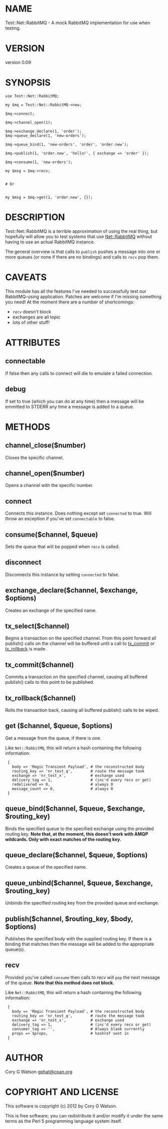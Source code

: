 # NAME

Test::Net::RabbitMQ - A mock RabbitMQ implementation for use when testing.

# VERSION

version 0.09

# SYNOPSIS

    use Test::Net::RabbitMQ;

    my $mq = Test::Net::RabbitMQ->new;

    $mq->connect;

    $mq->channel_open(1);

    $mq->exchange_declare(1, 'order');
    $mq->queue_declare(1, 'new-orders');

    $mq->queue_bind(1, 'new-orders', 'order', 'order.new');

    $mq->publish(1, 'order.new', 'hello!', { exchange => 'order' });

    $mq->consume(1, 'new-orders');

    my $msg = $mq->recv;
    

    # Or
    

    my $msg = $mq->get(1, 'order.new', {});

# DESCRIPTION

Test::Net::RabbitMQ is a terrible approximation of using the real thing, but
hopefully will allow you to test systems that use [Net::RabbitMQ](http://search.cpan.org/perldoc?Net::RabbitMQ) without
having to use an actual RabbitMQ instance.

The general overview is that calls to `publish` pushes a message into one
or more queues (or none if there are no bindings) and calls to `recv`
pop them.

# CAVEATS

This module has all the features I've needed to successfully test our 
RabbitMQ-using application. Patches are welcome if I'm missing something you
need! At the moment there are a number of shortcomings:

- `recv` doesn't block
- exchanges are all topic
- lots of other stuff!

# ATTRIBUTES

## connectable

If false then any calls to connect will die to emulate a failed connection.

## debug

If set to true (which you can do at any time) then a message will be emmitted
to STDERR any time a message is added to a queue.

# METHODS

## channel_close($number)

Closes the specific channel.

## channel_open($number)

Opens a channel with the specific number.

## connect

Connects this instance.  Does nothing except set `connected` to true.  Will
throw an exception if you've set `connectable` to false.

## consume($channel, $queue)

Sets the queue that will be popped when `recv` is called.

## disconnect

Disconnects this instance by setting `connected` to false.

## exchange_declare($channel, $exchange, $options)

Creates an exchange of the specified name.

## tx_select($channel)

Begins a transaction on the specified channel.  From this point forward all
publish() calls on the channel will be buffered until a call to [tx_commit](#pod_tx_commit)
or [tx_rollback](#pod_tx_rollback) is made.

## tx_commit($channel)

Commits a transaction on the specified channel, causing all buffered publish()
calls to this point to be published.

## tx_rollback($channel)

Rolls the transaction back, causing all buffered publish() calls to be wiped.

## get ($channel, $queue, $options)

Get a message from the queue, if there is one.

Like `Net::RabbitMQ`, this will return a hash containing the following
information:

     {
       body => 'Magic Transient Payload', # the reconstructed body
       routing_key => 'nr_test_q',        # route the message took
       exchange => 'nr_test_x',           # exchange used
       delivery_tag => 1,                 # (inc'd every recv or get)
       redelivered => 0,                  # always 0
       message_count => 0,                # always 0
     }

## queue_bind($channel, $queue, $exchange, $routing_key)

Binds the specified queue to the specified exchange using the provided
routing key.  __Note that, at the moment, this doesn't work with AMQP wildcards.
Only with exact matches of the routing key.__

## queue_declare($channel, $queue, $options)

Creates a queue of the specified name.

## queue_unbind($channel, $queue, $exchange, $routing_key)

Unbinds the specified routing key from the provided queue and exchange.

## publish($channel, $routing_key, $body, $options)

Publishes the specified body with the supplied routing key.  If there is a
binding that matches then the message will be added to the appropriate queue(s).

## recv

Provided you've called `consume` then calls to recv will `pop` the next
message of the queue.  __Note that this method does not block.__

Like `Net::RabbitMQ`, this will return a hash containing the following
information:

     {
       body => 'Magic Transient Payload', # the reconstructed body
       routing_key => 'nr_test_q',        # route the message took
       exchange => 'nr_test_x',           # exchange used
       delivery_tag => 1,                 # (inc'd every recv or get)
       consumer_tag => '',                # Always blank currently
       props => $props,                   # hashref sent in
     }

# AUTHOR

Cory G Watson <gphat@cpan.org>

# COPYRIGHT AND LICENSE

This software is copyright (c) 2012 by Cory G Watson.

This is free software; you can redistribute it and/or modify it under
the same terms as the Perl 5 programming language system itself.